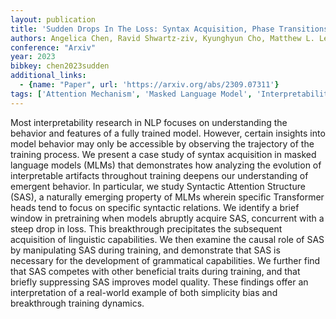 ```yaml
---
layout: publication
title: 'Sudden Drops In The Loss: Syntax Acquisition, Phase Transitions, And Simplicity Bias In Mlms'
authors: Angelica Chen, Ravid Shwartz-ziv, Kyunghyun Cho, Matthew L. Leavitt, Naomi Saphra
conference: "Arxiv"
year: 2023
bibkey: chen2023sudden
additional_links:
  - {name: "Paper", url: 'https://arxiv.org/abs/2309.07311'}
tags: ['Attention Mechanism', 'Masked Language Model', 'Interpretability and Explainability', 'Transformer', 'Training Techniques', 'Model Architecture', 'Merging', 'Reinforcement Learning', 'Ethics and Bias', 'Pretraining Methods']
---
```

Most interpretability research in NLP focuses on understanding the behavior
and features of a fully trained model. However, certain insights into model
behavior may only be accessible by observing the trajectory of the training
process. We present a case study of syntax acquisition in masked language
models (MLMs) that demonstrates how analyzing the evolution of interpretable
artifacts throughout training deepens our understanding of emergent behavior.
In particular, we study Syntactic Attention Structure (SAS), a naturally
emerging property of MLMs wherein specific Transformer heads tend to focus on
specific syntactic relations. We identify a brief window in pretraining when
models abruptly acquire SAS, concurrent with a steep drop in loss. This
breakthrough precipitates the subsequent acquisition of linguistic
capabilities. We then examine the causal role of SAS by manipulating SAS during
training, and demonstrate that SAS is necessary for the development of
grammatical capabilities. We further find that SAS competes with other
beneficial traits during training, and that briefly suppressing SAS improves
model quality. These findings offer an interpretation of a real-world example
of both simplicity bias and breakthrough training dynamics.
